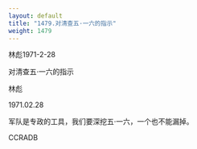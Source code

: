 ```yaml
---
layout: default
title: "1479.对清查五·一六的指示"
weight: 1479
---
```


林彪1971-2-28

对清查五·一六的指示

林彪

1971.02.28

军队是专政的工具，我们要深挖五·一六，一个也不能漏掉。

CCRADB


